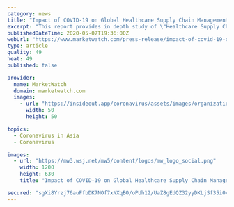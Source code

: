 ```yaml
---
category: news
title: "Impact of COVID-19 on Global Healthcare Supply Chain Managements Industry Analysis 2020, Market Growth, Trends, Opportunities Forecast To 2026"
excerpt: "This report provides in depth study of \"Healthcare Supply Chain Managements Market\" using SWOT analysis i.e. Strength, Weakness, Opportunities and Thr"
publishedDateTime: 2020-05-07T19:36:00Z
webUrl: "https://www.marketwatch.com/press-release/impact-of-covid-19-on-global-healthcare-supply-chain-managements-industry-analysis-2020-market-growth-trends-opportunities-forecast-to-2026-2020-05-07"
type: article
quality: 49
heat: 49
published: false

provider:
  name: MarketWatch
  domain: marketwatch.com
  images:
    - url: "https://insideout.app/coronavirus/assets/images/organizations/marketwatch.com-50x50.jpg"
      width: 50
      height: 50

topics:
  - Coronavirus in Asia
  - Coronavirus

images:
  - url: "https://mw3.wsj.net/mw5/content/logos/mw_logo_social.png"
    width: 1200
    height: 630
    title: "Impact of COVID-19 on Global Healthcare Supply Chain Managements Industry Analysis 2020, Market Growth, Trends, Opportunities Forecast To 2026"

secured: "sgXi8Yrzj76auFfbDK7NOf7xNXqBO/oPUh12/UaZ8gEdQZ32yyDKLjSf35i0v56UOPxQtjoLHubM/L2TUOvz/Jyavmn9qrFCNUosFIIHE1h5t7fBpM2HYODy6Djf+ZCToe9hNRgv+GwUy52pkjyxU//OeFCzZDyJSL1DG2Ve93sVFLDAN9Cm9k+DFegNjQmobjpXIOtp6vLXNVuO8v61RkLXFbDaxPGWqb/l8xdHRPipEg3pCFhgVEhywinqcjzJ7upxBQLpoaV/RDhaftNxQX4PPzMevGYP/u8huB3O1eS+4cjx+CLSkjIjPdz0gv13;dKRvZKM0ot/spcDzTFgRcA=="
---
```


